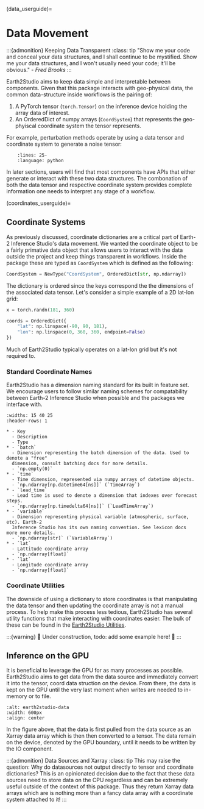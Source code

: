 (data_userguide)=

# Data Movement

:::{admonition} Keeping Data Transparent
:class: tip
"Show me your code and conceal your data structures, and I shall continue to be
mystified. Show me your data structures, and I won't usually need your code; it'll be
obvious." - *Fred Brooks*
:::

Earth2Studio aims to keep data simple and interpretable between components.
Given that this package interacts with geo-physical data, the common data-structure
inside workflows is the pairing of:

1. A PyTorch tensor (`torch.Tensor`) on the inference device holding the array data of
interest.
2. An OrderedDict of numpy arrays (`CoordSystem`) that
represents the geo-phyiscal coordinate system the tensor represents.

For example, perturbation methods operate by using a data tensor and coordinate system
to generate a noise tensor:

```{literalinclude} ../../../earth2studio/perturbation/base.py
    :lines: 25-
    :language: python
```

In later sections, users will find that most components have APIs that either generate
or interact with these two data structures.
The combonation of both the data tensor and respective coordinate system provides
complete information one needs to interpret any stage of a workflow.

(coordinates_userguide)=

## Coordinate Systems

As previously discussed, coordinate dictionaries are a critical part of Earth-2
Inference Studio's data movement.
We wanted the coordinate object to be a fairly primative data object that allows users
to interact with the data outside the project and keep things transparent in workflows.
Inside the package these are typed as `CoordSystem` which is defined as the following:

```python
CoordSystem = NewType("CoordSystem", OrderedDict[str, np.ndarray])
```

The dictionary is ordered since the keys correspond the the dimensions of the associated
data tensor.
Let's consider a simple example of a 2D lat-lon grid:

```python
x = torch.randn(181, 360)

coords = OrderedDict({
    "lat": np.linspace(-90, 90, 181),
    "lon": np.linspace(0, 360, 360, endpoint=False)
})
```

Much of Earth2Studio typically operates on a lat-lon grid but it's not
required to.

### Standard Coordinate Names

Earth2Studio has a dimension naming standard for its built in feature set.
We encourage users to follow similar naming schemes for compatability between Earth-2
Inference Studio when possible and the packages we interface with.

```{list-table}
:widths: 15 40 25
:header-rows: 1

* - Key
  - Description
  - Type
* - `batch`
  - Dimension representing the batch dimension of the data. Used to denote a "free"
  dimension, consult batching docs for more details.
  - `np.empty(0)`
* - `time`
  - Time dimension, represented via numpy arrays of datetime objects.
  - `np.ndarray[np.datetime64[ns]]` (`TimeArray`)
* - `lead_time`
  - Lead time is used to denote a dimension that indexes over forecast steps.
  - `np.ndarray[np.timedelta64[ns]]` (`LeadTimeArray`)
* - `variable`
  - Dimension representing physical variable (atmospheric, surface, etc). Earth-2
  Inference Studio has its own naming convention. See lexicon docs more more details.
  - `np.ndarray[str]` (`VariableArray`)
* - `lat`
  - Lattitude coordinate array
  - `np.ndarray[float]`
* - `lat`
  - Longitude coordinate array
  - `np.ndarray[float]`
```

### Coordinate Utilities

The downside of using a dictionary to store coordinates is that manipulating the data
tensor and then updating the coordinate array is not a manual process.
To help make this process less tedious, Earth2Studio has several utility
functions that make interacting with coordinates easier.
The bulk of these can be found in the [Earth2Studio Utilities](earth2studio.utils_api).

:::{warning}
🚧 Under construction, todo: add some example here! 🚧
:::

## Inference on the GPU

It is beneficial to leverage the GPU for as many processes as possible.
Earth2Studio aims to get data from the data source and immediately convert
it into the tensor, coord data struction on the device.
From there, the data is kept on the GPU until the very last moment when writes are
needed to in-memory or to file.

```{figure} https://huggingface.co/datasets/NickGeneva/Earth2StudioAssets/raw/main/0.2.0/e2studio-data.png
:alt: earth2studio-data
:width: 600px
:align: center
```

In the figure above, that the data is first pulled from the data source as an Xarray
data array which is then then converted to a tensor.
The data remain on the device, denoted by the GPU boundary, until it needs to be written
by the IO component.

:::{admonition} Data Sources and Xarray
:class: tip
This may raise the question: Why do datasources not output directly to tensor and
coordinate dictionaries?
This is an opinionated decision due to the fact that these data sources need to store
data on the CPU regardless and can be extremely useful outside of the context of this package.
Thus they return Xarray data arrays which are is nothing more than a fancy data array
with a coordinate system attached to it!
:::
